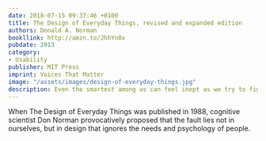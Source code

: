 ```yaml
---
date: 2018-07-15 09:37:46 +0100
title: The Design of Everyday Things, revised and expanded edition
authors: Donald A. Norman
bookllink: http://amzn.to/2hhYn0x
pubdate: 2013
category:
- Usability
publisher: MIT Press
imprint: Voices That Matter
image: "/assets/images/design-of-everyday-things.jpg"
description: Even the smartest among us can feel inept as we try to figure out the shower control in a hotel or attempt to navigate an unfamiliar television set or stove.
---
```


 When The Design of Everyday Things was published in 1988, cognitive scientist Don Norman provocatively proposed that the fault lies not in ourselves, but in design that ignores the needs and psychology of people.